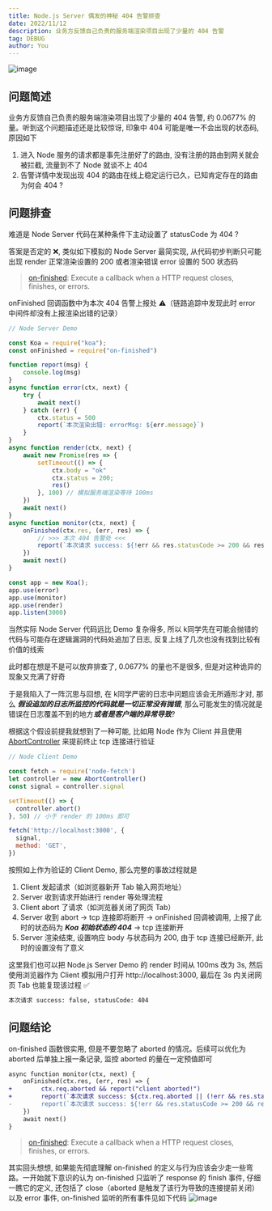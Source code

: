 ```yaml
---
title: Node.js Server 偶发的神秘 404 告警排查
date: 2022/11/12
description: 业务方反馈自己负责的服务端渲染项目出现了少量的 404 告警
tag: DEBUG
author: You
---
```


![image](https://user-images.githubusercontent.com/23253540/201381382-e077753f-f7d0-458c-a675-b7194bf91366.png)


## 问题简述
业务方反馈自己负责的服务端渲染项目出现了少量的 404 告警, 约 0.0677% 的量。听到这个问题描述还是比较惊讶, 印象中 404 可能是唯一不会出现的状态码, 原因如下
1. 进入 Node 服务的请求都是事先注册好了的路由, 没有注册的路由到网关就会被拦截, 流量到不了 Node 就谈不上 404
2. 告警详情中发现出现 404 的路由在线上稳定运行已久，已知肯定存在的路由为何会 404 ?

## 问题排查
难道是 Node Server 代码在某种条件下主动设置了 statusCode 为 404 ?

答案是否定的 ❌, 类似如下模拟的 Node Server 最简实现, 从代码初步判断只可能出现 render 正常渲染设置的 200 或者渲染错误 error 设置的 500 状态码
> [on-finished](https://github.com/jshttp/on-finished): Execute a callback when a HTTP request closes, finishes, or errors.

onFinished 回调函数中为本次 404 告警上报处 ⚠️（链路追踪中发现此时 error 中间件却没有上报渲染出错的记录）

```js
// Node Server Demo

const Koa = require("koa");
const onFinished = require("on-finished")

function report(msg) {
    console.log(msg)
}
async function error(ctx, next) {
    try {
        await next()
    } catch (err) {
        ctx.status = 500
        report(`本次渲染出错: errorMsg: ${err.message}`)
    }
}
async function render(ctx, next) {
    await new Promise(res => {
        setTimeout(() => {
            ctx.body = "ok"
            ctx.status = 200;
            res()
        }, 100) // 模拟服务端渲染等待 100ms
    })
    await next()
}
async function monitor(ctx, next) {
    onFinished(ctx.res, (err, res) => {
    	// >>> 本次 404 告警处 <<<
        report(`本次请求 success: ${!err && res.statusCode >= 200 && res.statusCode < 400}, statusCode: ${res.statusCode}`)
    })
    await next()
}

const app = new Koa();
app.use(error)
app.use(monitor)
app.use(render)
app.listen(3000)
```

当然实际 Node Server 代码远比 Demo 复杂得多, 所以 k同学先在可能会抛错的代码与可能存在逻辑漏洞的代码处追加了日志, 反复上线了几次也没有找到比较有价值的线索

此时都在想是不是可以放弃排查了, 0.0677% 的量也不是很多, 但是对这种诡异的现象又充满了好奇

于是我陷入了一阵沉思与回想, 在 k同学严密的日志中问题应该会无所遁形才对, 那么 ***假设追加的日志所监控的代码就是一切正常没有抛错***, 那么可能发生的情况就是错误在日志覆盖不到的地方***或者是客户端的异常导致***? 

根据这个假设前提我就想到了一种可能, 比如用 Node 作为 Client 并且使用 [AbortController](https://developer.mozilla.org/en-US/docs/Web/API/AbortController) 来提前终止 tcp 连接进行验证
```js
// Node Client Demo

const fetch = require('node-fetch')
let controller = new AbortController()
const signal = controller.signal

setTimeout(() => {
  controller.abort()
}, 50) // 小于 render 的 100ms 即可

fetch('http://localhost:3000', {
  signal,
  method: 'GET',
})
```
按照如上作为验证的 Client Demo, 那么完整的事故过程就是
1. Client 发起请求（如浏览器新开 Tab 输入网页地址）
2. Server 收到请求开始进行 render 等处理流程
3. Client abort 了请求（如浏览器关闭了网页 Tab）
4. Server 收到 abort -> tcp 连接即将断开 -> onFinished 回调被调用, 上报了此时的状态码为 ***Koa 初始状态的 404*** -> tcp 连接断开
5. Server 渲染结束, 设置响应 body 与状态码为 200, 由于 tcp 连接已经断开, 此时的设置没有了意义


这里我们也可以把 Node.js Server Demo 的 render 时间从 100ms 改为 3s, 然后使用浏览器作为 Client 模拟用户打开 http://localhost:3000, 最后在 3s 内关闭网页 Tab 也能复现该过程 ✅
```bash
本次请求 success: false, statusCode: 404
```

## 问题结论

on-finished 函数很实用, 但是不要忽略了 aborted 的情况。后续可以优化为 aborted 后单独上报一条记录, 监控 aborted 的量在一定预值即可
```diff
async function monitor(ctx, next) {
    onFinished(ctx.res, (err, res) => {
+        ctx.req.aborted && report("client aborted!")
+        report(`本次请求 success: ${ctx.req.aborted || (!err && res.statusCode >= 200 && res.statusCode < 400)}, statusCode: ${res.statusCode}`)
-        report(`本次请求 success: ${!err && res.statusCode >= 200 && res.statusCode < 400}, statusCode: ${res.statusCode}`)
    })
    await next()
}
```
> [on-finished](https://github.com/jshttp/on-finished): Execute a callback when a HTTP request closes, finishes, or errors.

其实回头想想, 如果能先彻底理解 on-finished 的定义与行为应该会少走一些弯路。一开始就下意识的认为 on-finished 只监听了 response 的 finish 事件, 仔细一瞧它的定义, 还包括了 close（aborted 是触发了该行为导致的连接提前关闭）以及 error 事件, on-finished 监听的所有事件见如下代码
![image](https://user-images.githubusercontent.com/23253540/201391197-d8adeff9-5eed-47db-925e-f4d7efbe8bcc.png)
